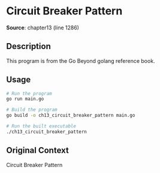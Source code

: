 # Circuit Breaker Pattern

**Source**: chapter13 (line 1286)

## Description

This program is from the Go Beyond golang reference book.

## Usage

```bash
# Run the program
go run main.go

# Build the program
go build -o ch13_circuit_breaker_pattern main.go

# Run the built executable
./ch13_circuit_breaker_pattern
```

## Original Context

Circuit Breaker Pattern
